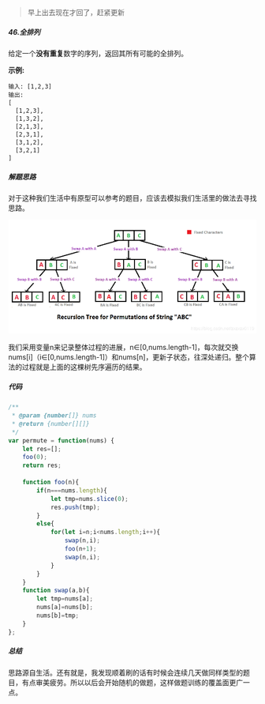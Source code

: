 > 早上出去现在才回了，赶紧更新



##### 46.全排列

给定一个**没有重复**数字的序列，返回其所有可能的全排列。

**示例:**

```
输入: [1,2,3]
输出:
[
  [1,2,3],
  [1,3,2],
  [2,1,3],
  [2,3,1],
  [3,1,2],
  [3,2,1]
]
```



##### 解题思路

对于这种我们生活中有原型可以参考的题目，应该去模拟我们生活里的做法去寻找思路。

![](../images/2018122913032117.png)

我们采用变量n来记录整体过程的进展，n∈[0,nums.length-1]，每次就交换nums[i]（i∈[0,nums.length-1]）和nums[n]，更新子状态，往深处递归。整个算法的过程就是上面的这棵树先序遍历的结果。



##### 代码

```javascript
/**
 * @param {number[]} nums
 * @return {number[][]}
 */
var permute = function(nums) {
    let res=[];
    foo(0);
    return res;
    
    function foo(n){
        if(n===nums.length){
            let tmp=nums.slice(0);
            res.push(tmp);
        }
        else{
            for(let i=n;i<nums.length;i++){
                swap(n,i);
                foo(n+1);
                swap(n,i);
            }
        }
    }
    function swap(a,b){
        let tmp=nums[a];
        nums[a]=nums[b];
        nums[b]=tmp;
    }
};
```



##### 总结

思路源自生活。还有就是，我发现顺着刷的话有时候会连续几天做同样类型的题目，有点审美疲劳。所以以后会开始随机的做题，这样做题训练的覆盖面更广一点。

